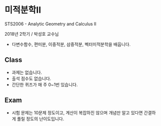 # 미적분학II

STS2006 - Analytic Geometry and Calculus II

2018년 2학기 / 박성호 교수님

- 다변수함수, 편미분, 이중적분, 삼중적분, 벡터미적분학을 배웁니다.

## Class 

- 과제는 없습니다.
- 출석 점수도 없습니다.
- 간단한 퀴즈가 매 주 0~1번 있습니다.

## Exam

- 시험 문제는 10문제 정도이고, 계산이 복잡하진 않으며 개념만 알고 있다면 간결하게 풀릴 정도의 난이도입니다.